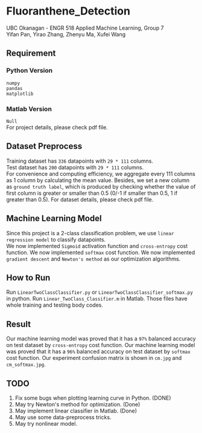 # Fluoranthene_Detection
UBC Okanagan - ENGR 518 Applied Machine Learning, Group 7  
Yifan Pan, Yirao Zhang, Zhenyu Ma, Xufei Wang

## Requirement
### Python Version
```numpy```  
```pandas```  
```matplotlib```
### Matlab Version  
```Null```  
For project details, please check pdf file.  

## Dataset Preprocess
Training dataset has ```336``` datapoints with ```29 * 111``` columns.   
Test dataset has ```200``` datapoints with ```29 * 111``` columns.  
For convenience and computing efficiency, we aggregate every 111 columns as 1 column by calculating the mean value. 
Besides, we set a new column as ```ground truth label```, which is produced by checking whether the value of first column is greater or smaller than 0.5 (0/-1 if smaller than 0.5, 1 if greater than 0.5).
For dataset details, please check pdf file. 

## Machine Learning Model
Since this project is a 2-class classification problem, we use ```linear regression model``` to classify datapoints.  
We now implemented ```Sigmoid``` activation function and ```cross-entropy``` cost function.
We now implemented ```softmax``` cost function.
We now implemented ```gradient descent``` and ```Newton's method``` as our optimization algorithms.

## How to Run
Run ```LinearTwoClassClassifier.py``` or ```LinearTwoClassClassifier_softmax.py``` in python.
Run ```Linear_TwoClass_Classifier.m``` in Matlab.
Those files have whole training and testing body codes.

## Result
Our machine learning model was proved that it has a ```97%``` balanced accuracy on test dataset by ```cross-entropy``` cost function.
Our machine learning model was proved that it has a ```96%``` balanced accuracy on test dataset by ```softmax``` cost function.
Our experiment confusion matrix is shown in ```cm.jpg``` and ```cm_softmax.jpg```.

## TODO
1. Fix some bugs when plotting learning curve in Python. (DONE)
2. May try Newton's method for optimization. (Done)
3. May implement linear classifier in Matlab. (Done)
4. May use some data-preprocess tricks.
5. May try nonlinear model.
